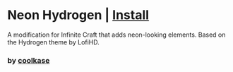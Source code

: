# Neon Hydrogen | [Install](index.js?raw=1)

A modification for Infinite Craft that adds neon-looking elements. Based on the Hydrogen theme by LofiHD.

### by [coolkase](https://github.com/c00lkase)
